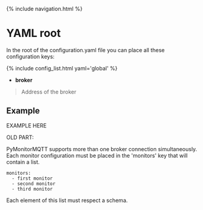 {% include navigation.html %}

# YAML root

In the root of the configuration.yaml file you can place all these configuration keys:

{% include config_list.html yaml='global' %}

- **broker**
> Address of the broker

## Example

EXAMPLE HERE


OLD PART: 

PyMonitorMQTT supports more than one broker connection simultaneously. Each monitor configuration must be placed in the 'monitors' key that will contain a list. 

```
monitors:
  - first monitor
  - second monitor
  - third monitor
```

Each element of this list must respect a schema.